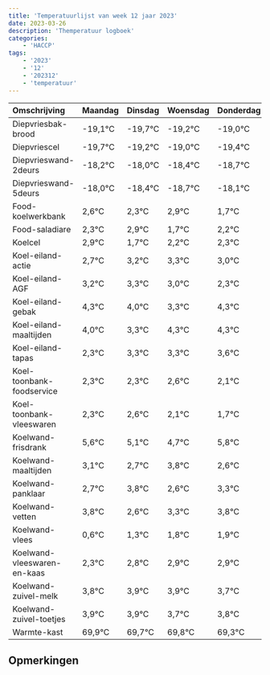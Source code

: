 ```yaml
---
title: 'Temperatuurlijst van week 12 jaar 2023'
date: 2023-03-26
description: 'Themperatuur logboek'
categories:
    - 'HACCP'
tags:
    - '2023'
    - '12'
    - '202312'
    - 'temperatuur'
---
```

|Omschrijving|Maandag|Dinsdag|Woensdag|Donderdag|Vrijdag|Zaterdag|Zondag|
|:---|:---|:---|:---|:---|:---|:---|:---|
|Diepvriesbak-brood|-19,1°C|-19,7°C|-19,2°C|-19,0°C|-19,4°C|-19,7°C|-19,1°C|
|Diepvriescel|-19,7°C|-19,2°C|-19,0°C|-19,4°C|-19,7°C|-19,1°C|-20,3°C|
|Diepvrieswand-2deurs|-18,2°C|-18,0°C|-18,4°C|-18,7°C|-18,1°C|-19,3°C|-18,8°C|
|Diepvrieswand-5deurs|-18,0°C|-18,4°C|-18,7°C|-18,1°C|-19,3°C|-18,8°C|-18,7°C|
|Food-koelwerkbank|2,6°C|2,3°C|2,9°C|1,7°C|2,2°C|2,3°C|2,0°C|
|Food-saladiare|2,3°C|2,9°C|1,7°C|2,2°C|2,3°C|2,0°C|1,3°C|
|Koelcel|2,9°C|1,7°C|2,2°C|2,3°C|2,0°C|1,3°C|2,3°C|
|Koel-eiland-actie|2,7°C|3,2°C|3,3°C|3,0°C|2,3°C|3,3°C|3,3°C|
|Koel-eiland-AGF|3,2°C|3,3°C|3,0°C|2,3°C|3,3°C|3,3°C|3,6°C|
|Koel-eiland-gebak|4,3°C|4,0°C|3,3°C|4,3°C|4,3°C|4,6°C|4,1°C|
|Koel-eiland-maaltijden|4,0°C|3,3°C|4,3°C|4,3°C|4,6°C|4,1°C|3,7°C|
|Koel-eiland-tapas|2,3°C|3,3°C|3,3°C|3,6°C|3,1°C|2,7°C|3,8°C|
|Koel-toonbank-foodservice|2,3°C|2,3°C|2,6°C|2,1°C|1,7°C|2,8°C|1,6°C|
|Koel-toonbank-vleeswaren|2,3°C|2,6°C|2,1°C|1,7°C|2,8°C|1,6°C|2,3°C|
|Koelwand-frisdrank|5,6°C|5,1°C|4,7°C|5,8°C|4,6°C|5,3°C|5,8°C|
|Koelwand-maaltijden|3,1°C|2,7°C|3,8°C|2,6°C|3,3°C|3,8°C|3,9°C|
|Koelwand-panklaar|2,7°C|3,8°C|2,6°C|3,3°C|3,8°C|3,9°C|3,9°C|
|Koelwand-vetten|3,8°C|2,6°C|3,3°C|3,8°C|3,9°C|3,9°C|3,7°C|
|Koelwand-vlees|0,6°C|1,3°C|1,8°C|1,9°C|1,9°C|1,7°C|1,8°C|
|Koelwand-vleeswaren-en-kaas|2,3°C|2,8°C|2,9°C|2,9°C|2,7°C|2,8°C|2,3°C|
|Koelwand-zuivel-melk|3,8°C|3,9°C|3,9°C|3,7°C|3,8°C|3,3°C|2,6°C|
|Koelwand-zuivel-toetjes|3,9°C|3,9°C|3,7°C|3,8°C|3,3°C|2,6°C|3,8°C|
|Warmte-kast|69,9°C|69,7°C|69,8°C|69,3°C|68,6°C|69,8°C|68,7°C|

## Opmerkingen


